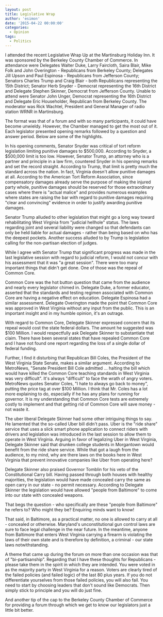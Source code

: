 ```yaml
---
layout: post
title: Legislative Wrap
author: 'esimon'
date: '2015-04-22 00:00:00'
categories:
  - Opinion
tags:
  - Politics
---
```

I attended the recent Legislative Wrap Up at the Martinsburg Holiday Inn. It was sponsored by the Berkeley County Chamber of Commerce. In attendance were Delegates Walter Duke, Larry Faircloth, Saira Blair, Mike Folk and John Overington - Republicans from Berkeley County; Delegates Jill Upson and Paul Espinosa - Republicans from Jefferson County; Senators Charles Trump and Craig Blair - both Republicans representing the 15th District; Senator Herb Snyder - Democrat representing the 16th District and Delegate Stephen Skinner, Democrat from Jefferson County. Unable to attend were Senator John Unger, Democrat representing the 16th District and Delegate Eric Householder, Republican from Berkeley County. The moderator was Rick Wachtel, President and General Manager of radio station WRNR in Martinsburg. 

The format was that of a forum and with so many participants, it could have become unwieldy. However, the Chamber managed to get the most out of it. Each legislator presented opening remarks followed by a question and answer period. Below are some of the highlights. 

In his opening comments, Senator Snyder was critical of tort reform legislation limiting punitive damages to $500,000. According to Snyder, a $500,000 limit is too low. However, Senator Trump, an attorney who is a partner and principle in a law firm, countered Snyder in his opening remarks and set the record straight. According to Trump, that limit is pretty much the standard across the nation. In fact, Virginia doesn't allow punitive damages at all. According to the American Tort Reform Association, since compensatory damages already serve the purpose of making the injured party whole, punitive damages should be reserved for those extraordinary cases where there is "actual malice" and provides numerous examples where states are raising the bar with regard to punitive damages requiring "clear and convincing" evidence in order to justify awarding punitive damages. 

Senator Trump alluded to other legislation that might go a long way toward rehabilitating West Virginia from "judicial hellhole" status. The laws regarding joint and several liability were changed so that defendants can only be held liable for actual damages - rather than being based on who has the deepest pockets. Another success alluded to by Trump is legislation calling for the non-partisan election of judges. 

While I agree with Senator Trump that significant progress was made in the last legislative session with regard to judicial reform, I would not concur with his assessment that it was "a great session". There were too many important things that didn't get done. One of those was the repeal of Common Core. 

Common Core was the hot button question that came from the audience and nearly every legislator chimed in. Delegate Duke, a former educator, asserted that the standards and testing regimen associated with Common Core are having a negative effect on education. Delegate Espinosa had a similar assessment. Delegate Overington made the point that Common Core was approved in West Virginia without any input from the public. This is an important insight and in my humble opinion, it's an outrage. 

With regard to Common Core, Delegate Skinner expressed concern that its repeal would cost the state federal dollars. The amount he suggested was $100 Million. I would respectfully ask Delegate Skinner to substantiate that claim. There have been several states that have repealed Common Core and I have not found one report regarding the loss of a single dollar of federal funding. 

Further, I find it disturbing that Republican Bill Coles, the President of the West Virginia State Senate, makes a similar argument. According to MetroNews, "Senate President Bill Cole admitted … halting the bill which would have killed the Common Core teaching standards in West Virginia was very difficult". It's always "difficult" to face the wrath of angry voters. MetroNews quotes Senator Coles, "I hate to always go back to money", putting the price tag at over $100 Million. I think that Mr. Coles has a lot more explaining to do, especially if he has any plans for running for governor. It is my understanding that Common Core tests are extremely costly to implement and that getting rid of Common Core will save money - not waste it. 

The uber liberal Delegate Skinner had some other intriguing things to say. He lamented that the so-called Uber bill didn't pass. Uber is the "ride share" service that uses a slick smart phone application to connect riders with drivers and legislation was introduced in the last session to allow them to operate in West Virginia. Arguing in favor of legalizing Uber in West Virginia, Delegate Skinner said that drunken college students in Morgantown would benefit from the ride share service. While that got a laugh from the audience, to my mind, why are there laws on the books here in West Virginia that prevent innovative companies like Uber from operating here? 

Delegate Skinner also praised Governor Tomblin for his veto of the Constitutional Carry bill. Having passed through both houses with healthy majorities, the legislation would have made concealed carry the same as open carry in our state - no permit necessary. According to Delegate Skinner the legislation would have allowed "people from Baltimore" to come into our state with concealed weapons. 

That begs the question - who specifically are these "people from Baltimore" he refers to? Who might they be? Enquiring minds want to know!

That said, in Baltimore, as a practical matter, no one is allowed to carry at all - concealed or otherwise. Maryland's unconstitutional gun control laws are sure to face legal challenge in the near future. In the meantime, anyone from Baltimore that enters West Virginia carrying a firearm is violating the laws of their own state and is therefore by definition, a criminal - our state laws notwithstanding. 

A theme that came up during the forum on more than one occasion was that of "bi-partisanship". Regarding that I have these thoughts for Republicans - please take them in the spirit in which they are intended. You were voted in as the majority party in West Virginia for a reason. Voters are clearly tired of the failed policies (and failed logic) of the last 80 plus years. If you do not differentiate yourselves from those failed policies, you will also fail. You need to start by choosing leaders that don't sound like Democrats. Then simply stick to principle and you will do just fine. 

And another tip of the cap to the Berkeley County Chamber of Commerce for providing a forum through which we get to know our legislators just a little bit better. 

